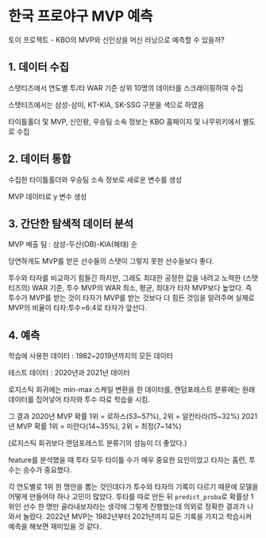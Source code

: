 # 한국 프로야구 MVP 예측

토이 프로젝트 - KBO의 MVP와 신인상을 머신 러닝으로 예측할 수 있을까?

## 1. 데이터 수집

스탯티즈에서 연도별 투/타 WAR 기준 상위 10명의 데이터를 스크래이핑하여 수집

스탯티즈에서는 삼성-삼미, KT-KIA, SK-SSG 구분을 색으로 하였음

타이틀홀더 및 MVP, 신인왕, 우승팀 소속 정보는 KBO 홈페이지 및 나무위키에서 별도로 수집



## 2. 데이터 통합

수집한 타이틀홀더와 우승팀 소속 정보로 새로운 변수를 생성

MVP 데이터로 y 변수 생성



## 3. 간단한 탐색적 데이터 분석

MVP 배출 팀 : 삼성-두산(OB)-KIA(해태) 순

당연하게도 MVP를 받은 선수들의 스탯이 그렇지 못한 선수들보다 좋다.

투수와 타자를 비교하기 힘들긴 하지만, 그래도 최대한 공정한 값을 내려고 노력한 (스탯티즈의) WAR 기준, 투수 MVP의 WAR 최소, 평균, 최대가 타자 MVP보다 높았다. 즉 투수가 MVP를 받는 것이 타자가 MVP를 받는 것보다 더 힘든 것임을 알려주며 실제로 MVP의 비율이 타자:투수=6:4로 타자가 앞선다.



## 4. 예측

학습에 사용한 데이터 : 1982\~2019년까지의 모든 데이터

테스트 데이터 : 2020년과 2021년 데이터

로지스틱 회귀에는 min-max 스케일 변환을 한 데이터를, 랜덤포레스트 분류에는 원래 데이터를 집어넣어 타자와 투수 따로 학습을 시킴.

그 결과 2020년 MVP 확률 1위 = 로하스(53\~57%), 2위 = 알칸타라(15\~32%)
2021년 MVP 확률 1위 = 미란다(14\~35%), 2위 = 최정(7\~14%)

(로지스틱 회귀보다 랜덤포레스트 분류기의 성능이 더 좋았다.)

feature를 분석했을 때 투타 모두 타이틀 수가 매우 중요한 요인이었고 타자는 홈런, 투수는 승수가 중요했다.

각 연도별로 1위 한 명만을 뽑는 것인데다가 투수와 타자의 기록이 다르기 때문에 모델을 어떻게 만들어야 하나 고민이 많았다. 투타를 따로 만든 뒤 `predict_proba`로 확률상 1위인 선수 한 명만 골라내보자라는 생각에 그렇게 진행했는데 의외로 정확한 결과가 나와서 놀랐다.
2022년 MVP는 1982년부터 2021년까지 모든 기록을 가지고 학습시켜 예측을 해보면 재미있을 것 같다.
